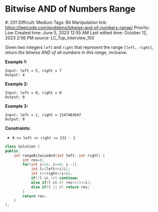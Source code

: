 # Bitwise AND of Numbers Range

#: 201
Difficult: Medium
Tags: Bit Manipulation
link: https://leetcode.com/problems/bitwise-and-of-numbers-range/
Priority: Low
Created time: June 5, 2023 12:55 AM
Last edited time: October 12, 2023 2:56 PM
source: LC_Top_Interview_150

Given two integers `left` and `right` that represent the range `[left, right]`, return *the bitwise AND of all numbers in this range, inclusive*.

**Example 1:**

```
Input: left = 5, right = 7
Output: 4

```

**Example 2:**

```
Input: left = 0, right = 0
Output: 0

```

**Example 3:**

```
Input: left = 1, right = 2147483647
Output: 0

```

**Constraints:**

- `0 <= left <= right <= 231 - 1`

```cpp
class Solution {
public:
    int rangeBitwiseAnd(int left, int right) {
        int res=0;
        for(int i=31; i>=0; i--){
            int l=(left>>i)&1;
            int r=(right>>i)&1;
            if(!l && !r) continue;
            else if(l && r) res+=(1<<i);
            else if(l || r) return res;
        }
        return res;
    }
};
```